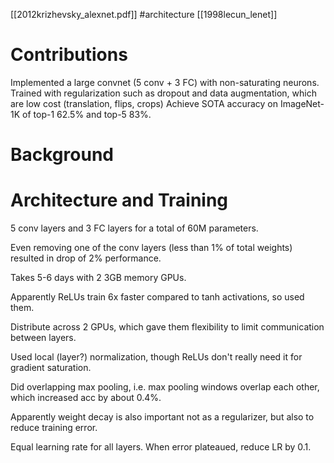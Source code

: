 [[2012krizhevsky_alexnet.pdf]]
#architecture
[[1998lecun_lenet]]

# Contributions 
   Implemented a large convnet (5 conv + 3 FC) with non-saturating neurons. 
   Trained with regularization such as dropout and data augmentation, which are low cost (translation, flips, crops)
   Achieve SOTA accuracy on ImageNet-1K of top-1 62.5% and top-5 83%. 

# Background 



# Architecture and Training

   5 conv layers and 3 FC layers for a total of 60M parameters. 

   Even removing one of the conv layers (less than 1% of total weights) resulted in drop of 2% performance. 

   Takes 5-6 days with 2 3GB memory GPUs. 

   Apparently ReLUs train 6x faster compared to tanh activations, so used them. 

   Distribute across 2 GPUs, which gave them flexibility to limit communication between layers. 

   Used local (layer?) normalization, though ReLUs don't really need it for gradient saturation. 

   Did overlapping max pooling, i.e. max pooling windows overlap each other, which increased acc by about 0.4%. 

   Apparently weight decay is also important not as a regularizer, but also to reduce training error. 

   Equal learning rate for all layers. When error plateaued, reduce LR by 0.1.  

   

